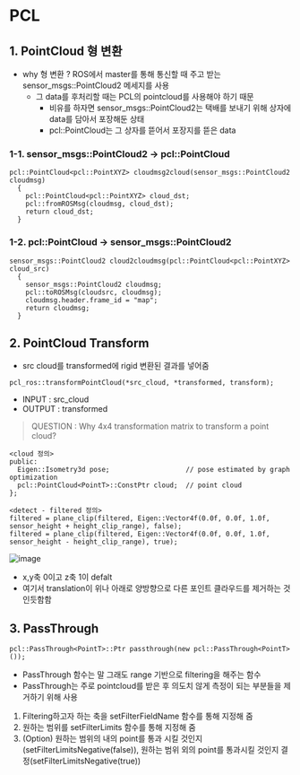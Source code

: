 PCL
===
## 1. PointCloud 형 변환
- why 형 변환 ? ROS에서 master를 통해 통신할 때 주고 받는 sensor_msgs::PointCloud2 메세지를 사용
  - 그 data를 후처리할 때는 PCL의 pointcloud를 사용해야 하기 때문
    - 비유를 하자면 sensor_msgs::PointCloud2는 택배를 보내기 위해 상자에 data를 담아서 포장해둔 상태
    - pcl::PointCloud는 그 상자를 뜯어서 포장지를 뜯은 data
### 1-1. sensor_msgs::PointCloud2 → pcl::PointCloud
```
pcl::PointCloud<pcl::PointXYZ> cloudmsg2cloud(sensor_msgs::PointCloud2 cloudmsg)
  {
    pcl::PointCloud<pcl::PointXYZ> cloud_dst;
    pcl::fromROSMsg(cloudmsg, cloud_dst);
    return cloud_dst;
  }
```

### 1-2. pcl::PointCloud → sensor_msgs::PointCloud2
```
sensor_msgs::PointCloud2 cloud2cloudmsg(pcl::PointCloud<pcl::PointXYZ> cloud_src)
  {
    sensor_msgs::PointCloud2 cloudmsg;
    pcl::toROSMsg(cloudsrc, cloudmsg);
    cloudmsg.header.frame_id = "map";
    return cloudmsg;
  }
```

## 2. PointCloud Transform
- src cloud를 transformed에 rigid 변환된 결과를 넣어줌
```
pcl_ros::transformPointCloud(*src_cloud, *transformed, transform);
```
- INPUT : src_cloud
- OUTPUT : transformed

> QUESTION : Why 4x4 transformation matrix to transform a point cloud?

```
<cloud 정의>
public:
  Eigen::Isometry3d pose;                   // pose estimated by graph optimization
  pcl::PointCloud<PointT>::ConstPtr cloud;  // point cloud
};

<detect - filtered 정의>
filtered = plane_clip(filtered, Eigen::Vector4f(0.0f, 0.0f, 1.0f, sensor_height + height_clip_range), false);
filtered = plane_clip(filtered, Eigen::Vector4f(0.0f, 0.0f, 1.0f, sensor_height - height_clip_range), true);
```

![image](https://user-images.githubusercontent.com/108650199/200234425-dd96262d-674f-4e64-ac58-fdf299b0abbf.png)

- x,y축 0이고 z축 1이 defalt
- 여기서 translation이 위나 아래로 양방향으로 다른 포인트 클라우드를 제거하는 것인듯함함

## 3. PassThrough
```
pcl::PassThrough<PointT>::Ptr passthrough(new pcl::PassThrough<PointT>());
```
- PassThrough 함수는 말 그래도 range 기반으로 filtering을 해주는 함수
- PassThrough는 주로 pointcloud를 받은 후 의도치 않게 측정이 되는 부분들을 제거하기 위해 사용
1. Filtering하고자 하는 축을 setFilterFieldName 함수를 통해 지정해 줌
2. 원하는 범위를 setFilterLimits 함수를 통해 지정해 줌
3. (Option) 원하는 범위의 내의 point를 통과 시킬 것인지 (setFilterLimitsNegative(false)), 원하는 범위 외의 point를 통과시킬 것인지 결정(setFilterLimitsNegative(true))
